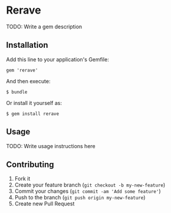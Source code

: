# Rerave

TODO: Write a gem description

## Installation

Add this line to your application's Gemfile:

    gem 'rerave'

And then execute:

    $ bundle

Or install it yourself as:

    $ gem install rerave

## Usage

TODO: Write usage instructions here

## Contributing

1. Fork it
2. Create your feature branch (`git checkout -b my-new-feature`)
3. Commit your changes (`git commit -am 'Add some feature'`)
4. Push to the branch (`git push origin my-new-feature`)
5. Create new Pull Request
